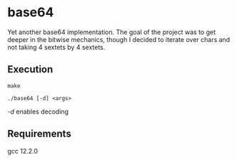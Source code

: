 # base64

Yet another base64 implementation. The goal of the project was to get deeper in the bitwise mechanics, though I decided to iterate over chars and not taking 4 sextets by 4 sextets.

## Execution

`make`

`./base64 [-d] <args>`

*-d* enables decoding

## Requirements

gcc 12.2.0
